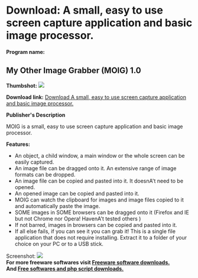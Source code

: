 # Download: A small, easy to use screen capture application and basic image processor. 

**Program name:**

## My Other Image Grabber (MOIG) 1.0

  
**Thumbshot:** ![](http://www.freewarefiles.com/screenshot/moig_md.jpg)   
  
**Download link:** [Download A small, easy to use screen capture application and basic image processor. ](http://freesoftwares.boysofts.com/My-Other-Image-Grabber-MOIG_program_67253.html)  
  


**Publisher's Description**  
  


MOIG is a small, easy to use screen capture application and basic image processor. 

**Features:**

  * An object, a child window, a main window or the whole screen can be easily captured. 
  * An image file can be dragged onto it. An extensive range of image formats can be dropped. 
  * An image file can be copied and pasted into it. It doesnA't need to be opened. 
  * An opened image can be copied and pasted into it. 
  * MOIG can watch the clipboard for images and image files copied to it and automatically paste the image. 
  * SOME images in SOME browsers can be dragged onto it (Firefox and IE but not Chrome nor Opera! HavenA't tested others ) 
  * If not barred, images in browsers can be copied and pasted into it. 
  * If all else fails, if you can see it you can grab it! 
This is a single file application that does not require installing. Extract it to a folder of your choice on your PC or to a USB stick. 

  
  
Screenshot: ![](http://www.freewarefiles.com/screenshot/moig.jpg)   
**For more freeware softwares visit [Freeware software downloads.](http://freesoftwares.boysofts.com/)**   
**And [Free softwares and php script downloads.](http://www.boysofts.com/)**
